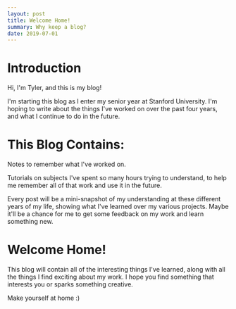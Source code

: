 ```yaml
---
layout: post
title: Welcome Home!
summary: Why keep a blog?
date: 2019-07-01
---
```

# Introduction
Hi, I'm Tyler, and this is my blog!

I'm starting this blog as I enter my senior year at Stanford University. I'm hoping to write about the things I've worked on over the past four years, and what I continue to do in the future.

# This Blog Contains:
Notes to remember what I've worked on.

Tutorials on subjects I've spent so many hours trying to understand, to help me remember all of that work and use it in the future.

Every post will be a mini-snapshot of my understanding at these different years of my life, showing what I've learned over my various projects. Maybe it'll be a chance for me to get some feedback on my work and learn something new.

# Welcome Home!

This blog will contain all of the interesting things I've learned, along with all the things I find exciting about my work. I hope you find something that interests you or sparks something creative.

Make yourself at home :)
